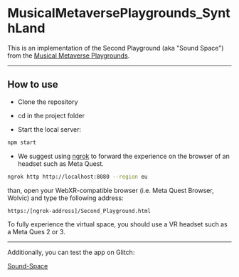 # MusicalMetaversePlaygrounds_SynthLand

This is an implementation of the Second Playground (aka "Sound Space") from the [Musical Metaverse Playgrounds](https://github.com/CIMIL/MusicalMetaversePlaygrounds "MM Playgrounds").

__________________________________________________________________________________________________________________________________________

<h2>How to use</h2>

* Clone the repository

* cd in the project folder

* Start the local server:
  
```sh
npm start
```

* We suggest using [ngrok](https://ngrok.com/ "ngrok") to forward the experience on the browser of an headset such as Meta Quest. 

```sh
ngrok http http://localhost:8080 --region eu
```

than, open your WebXR-compatible browser (i.e. Meta Quest Browser, Wolvic) and type the following address:

```sh
https:/[ngrok-address]/Second_Playground.html
```

To fully experience the virtual space, you should use a VR headset such as a Meta Ques 2 or 3.

__________________________________________________________________________________________________________________________________________

Additionally, you can test the app on Glitch:

[Sound-Space](https://hollow-sage-soul.glitch.me/index.html "Metaverse Playgrounds - Sound Space")




